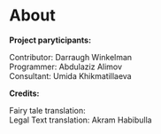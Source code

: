 # About

**Project paryticipants:**   

Contributor: Darraugh Winkelman   
Programmer: Abdulaziz Alimov   
Consultant: Umida Khikmatillaeva 

**Credits:**    

Fairy tale translation:    
Legal Text translation: Akram Habibulla    
